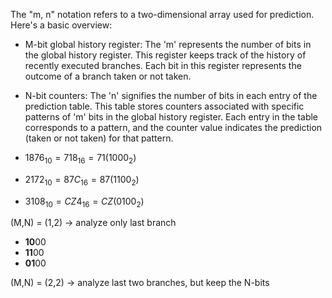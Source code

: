 The "m, n" notation refers to a two-dimensional array used for prediction. Here's a basic overview:

* M-bit global history register: The 'm' represents the number of bits in the global history register. This register keeps track of the history of recently executed branches. Each bit in this register represents the outcome of a branch taken or not taken.

* N-bit counters: The 'n' signifies the number of bits in each entry of the prediction table. This table stores counters associated with specific patterns of 'm' bits in the global history register. Each entry in the table corresponds to a pattern, and the counter value indicates the prediction (taken or not taken) for that pattern.

* $1876_{10} = 718_{16} = 71(1000_{2})$
* $2172_{10} = 87C_{16} = 87(1100_{2})$
* $3108_{10} = CZ4_{16} = CZ(0100_{2})$

(M,N) = (1,2) -> analyze only last branch

* **10**00
* **11**00
* **01**00

(M,N) = (2,2) -> analyze last two branches, but keep the N-bits

